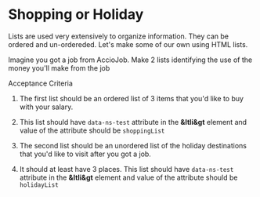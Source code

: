 # Shopping or Holiday

Lists are used very extensively to organize information. They can be ordered and un-ordereded. Let's make some of our own using HTML lists.

 
 
 Imagine you got a job from AccioJob. Make 2 lists identifying the use of the money you'll make from the job
 
 
 Acceptance Criteria
 
 1. The first list should be an ordered list of 3 items that you'd like to buy with your salary. 
 
 2. This list should have `data-ns-test` attribute in the **&ltli&gt** element and value of the attribute should be `shoppingList`
 
 3. The second list should be an unordered list of the holiday destinations that you'd like to visit after you got a job. 
 
 4. It should at least have 3 places. This list should have `data-ns-test` attribute in the **&ltli&gt** element and value of the attribute should be `holidayList`

